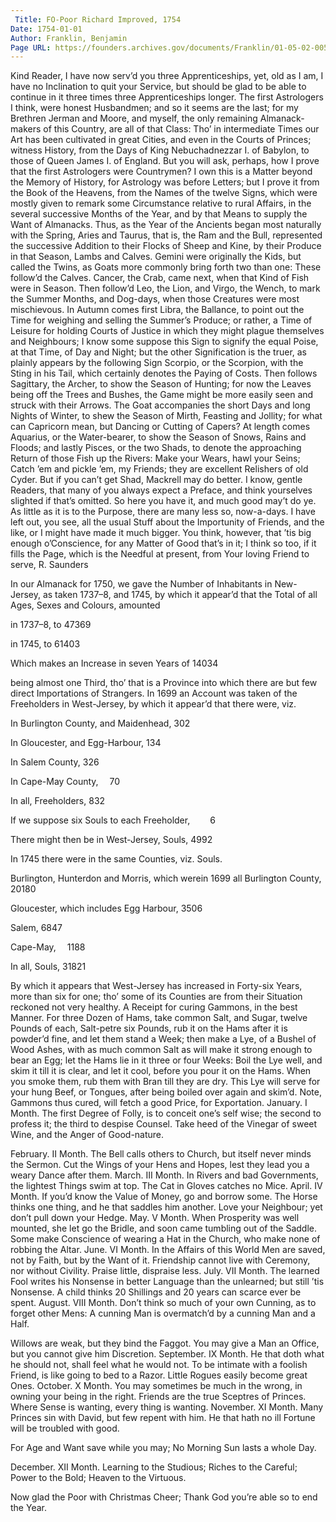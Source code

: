 ```yaml
---
 Title: FO-Poor Richard Improved, 1754
Date: 1754-01-01
Author: Franklin, Benjamin
Page URL: https://founders.archives.gov/documents/Franklin/01-05-02-0051
---
```



Kind Reader,
I have now serv’d you three Apprenticeships, yet, old as I am, I have no Inclination to quit your Service, but should be glad to be able to continue in it three times three Apprenticeships longer.
The first Astrologers I think, were honest Husbandmen; and so it seems are the last; for my Brethren Jerman and Moore, and myself, the only remaining Almanack-makers of this Country, are all of that Class: Tho’ in intermediate Times our Art has been cultivated in great Cities, and even in the Courts of Princes; witness History, from the Days of King Nebuchadnezzar I. of Babylon, to those of Queen James I. of England. But you will ask, perhaps, how I prove that the first Astrologers were Countrymen? I own this is a Matter beyond the Memory of History, for Astrology was before Letters; but I prove it from the Book of the Heavens, from the Names of the twelve Signs, which were mostly given to remark some Circumstance relative to rural Affairs, in the several successive Months of the Year, and by that Means to supply the Want of Almanacks. Thus, as the Year of the Ancients began most naturally with the Spring, Aries and Taurus, that is, the Ram and the Bull, represented the successive Addition to their Flocks of Sheep and Kine, by their Produce in that Season, Lambs and Calves. Gemini were originally the Kids, but called the Twins, as Goats more commonly bring forth two than one: These follow’d the Calves. Cancer, the Crab, came next, when that Kind of Fish were in Season. Then follow’d Leo, the Lion, and Virgo, the Wench, to mark the Summer Months, and Dog-days, when those Creatures were most mischievous. In Autumn comes first Libra, the Ballance, to point out the Time for weighing and selling the Summer’s Produce; or rather, a Time of Leisure for holding Courts of Justice in which they might plague themselves and Neighbours; I know some suppose this Sign to signify the equal Poise, at that Time, of Day and Night; but the other Signification is the truer, as plainly appears by the following Sign Scorpio, or the Scorpion, with the Sting in his Tail, which certainly denotes the Paying of Costs. Then follows Sagittary, the Archer, to show the Season of Hunting; for now the Leaves being off the Trees and Bushes, the Game might be more easily seen and struck with their Arrows. The Goat accompanies the short Days and long Nights of Winter, to shew the Season of Mirth, Feasting and Jollity; for what can Capricorn mean, but Dancing or Cutting of Capers? At length comes Aquarius, or the Water-bearer, to show the Season of Snows, Rains and Floods; and lastly Pisces, or the two Shads, to denote the approaching Return of those Fish up the Rivers: Make your Wears, hawl your Seins; Catch ’em and pickle ’em, my Friends; they are excellent Relishers of old Cyder. But if you can’t get Shad, Mackrell may do better.
I know, gentle Readers, that many of you always expect a Preface, and think yourselves slighted if that’s omitted. So here you have it, and much good may’t do ye. As little as it is to the Purpose, there are many less so, now-a-days. I have left out, you see, all the usual Stuff about the Importunity of Friends, and the like, or I might have made it much bigger. You think, however, that ’tis big enough o’Conscience, for any Matter of Good that’s in it; I think so too, if it fills the Page, which is the Needful at present, from Your loving Friend to serve,
R. Saunders


In our Almanack for 1750, we gave the Number of Inhabitants in New-Jersey, as taken 1737–8, and 1745, by which it appear’d that the Total of all Ages, Sexes and Colours, amounted


in 1737–8, to
47369


  in 1745, to
  61403


Which makes an Increase in seven Years of
  14034


  being almost one Third, tho’ that is a Province into which there are but few direct Importations of Strangers. 
In 1699 an Account was taken of the Freeholders in West-Jersey, by which it appear’d that there were, viz.


  In Burlington County, and Maidenhead,
  302


  In Gloucester, and Egg-Harbour,
  134


  In Salem County,
  326


  In Cape-May County,
   70


In all, Freeholders,
  832


  If we suppose six Souls to each Freeholder,
    6


  There might then be in West-Jersey, Souls,
  4992





  In 1745 there were in the same Counties, viz.
  Souls.


  Burlington, Hunterdon and Morris, which werein 1699 all Burlington County,
  20180


  Gloucester, which includes Egg Harbour,
  3506


  Salem,
  6847


  Cape-May,
   1188


In all, Souls,
  31821


By which it appears that West-Jersey has increased in Forty-six Years, more than six for one; tho’ some of its Counties are from their Situation reckoned not very healthy.
A Receipt for curing Gammons, in the best Manner.
For three Dozen of Hams, take common Salt, and Sugar, twelve Pounds of each, Salt-petre six Pounds, rub it on the Hams after it is powder’d fine, and let them stand a Week; then make a Lye, of a Bushel of Wood Ashes, with as much common Salt as will make it strong enough to bear an Egg; let the Hams lie in it three or four Weeks: Boil the Lye well, and skim it till it is clear, and let it cool, before you pour it on the Hams. When you smoke them, rub them with Bran till they are dry. This Lye will serve for your hung Beef, or Tongues, after being boiled over again and skim’d.
Note, Gammons thus cured, will fetch a good Price, for Exportation.
January. I Month.
The first Degree of Folly, is to conceit one’s self wise; the second to profess it; the third to despise Counsel.
  Take heed of the Vinegar of sweet Wine, and the Anger of Good-nature.

February. II Month.
  The Bell calls others to Church, but itself never minds the Sermon.
  Cut the Wings of your Hens and Hopes, lest they lead you a weary Dance after them.
March. III Month.
  In Rivers and bad Governments, the lightest Things swim at top.
  The Cat in Gloves catches no Mice.
April. IV Month.
  If you’d know the Value of Money, go and borrow some.
  The Horse thinks one thing, and he that saddles him another.
  Love your Neighbour; yet don’t pull down your Hedge.
May. V Month.
  When Prosperity was well mounted, she let go the Bridle, and soon came tumbling out of the Saddle.
  Some make Conscience of wearing a Hat in the Church, who make none of robbing the Altar.
June. VI Month.
  In the Affairs of this World Men are saved, not by Faith, but by the Want of it.
  Friendship cannot live with Ceremony, nor without Civility.
  Praise little, dispraise less.
July. VII Month.
  The learned Fool writes his Nonsense in better Language than the unlearned; but still ’tis Nonsense.
  A child thinks 20 Shillings and 20 years can scarce ever be spent.
August. VIII Month.
  Don’t think so much of your own Cunning, as to forget other Mens: A cunning Man is overmatch’d by a cunning Man and a Half.

  Willows are weak, but they bind the Faggot.
  You may give a Man an Office, but you cannot give him Discretion.
September. IX Month.
  He that doth what he should not, shall feel what he would not.
  To be intimate with a foolish Friend, is like going to bed to a Razor.
  Little Rogues easily become great Ones.
October. X Month.
  You may sometimes be much in the wrong, in owning your being in the right.
  Friends are the true Sceptres of Princes.
  Where Sense is wanting, every thing is wanting.
November. XI Month.
  Many Princes sin with David, but few repent with him.
  He that hath no ill Fortune will be troubled with good.
  
For Age and Want save while you may;
No Morning Sun lasts a whole Day.

December. XII Month.
  Learning to the Studious; Riches to the Careful; Power to the Bold; Heaven to the Virtuous.
  
Now glad the Poor with Christmas Cheer;
Thank God you’re able so to end the Year.



